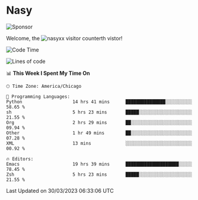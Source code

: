 # Nasy

<!--
<p align="center">
<img height="200" src="https://github-readme-stats.vercel.app/api?username=nasyxx&count_private=true&show_icons=true&theme=dracula&include_all_commits=true"/>
<img height="200" src="https://github-readme-stats.vercel.app/api/top-langs/?username=nasyxx&theme=dracula&hide=html,jupyter+notebook&count_private=true&show_icons=true"/>
</p>

  
----------------
-->

![Sponsor](https://img.shields.io/static/v1.svg?label=Sponsor&message=%E2%9D%A4&logo=GitHub&style=flat&color=pink)
 
Welcome, the ![nasyxx visitor counter](https://count.getloli.com/get/@nasyxx?theme=rule34)th vistor!
 
<!--START_SECTION:waka-->
![Code Time](http://img.shields.io/badge/Code%20Time-3%2C329%20hrs%2010%20mins-blue)

![Lines of code](https://img.shields.io/badge/From%20Hello%20World%20I%27ve%20Written-6.2%20million%20lines%20of%20code-blue)

📊 **This Week I Spent My Time On** 

```text
🕑︎ Time Zone: America/Chicago

💬 Programming Languages: 
Python                   14 hrs 41 mins      ███████████████░░░░░░░░░░   58.65 % 
sh                       5 hrs 23 mins       █████░░░░░░░░░░░░░░░░░░░░   21.55 % 
Org                      2 hrs 29 mins       ██░░░░░░░░░░░░░░░░░░░░░░░   09.94 % 
Other                    1 hr 49 mins        ██░░░░░░░░░░░░░░░░░░░░░░░   07.28 % 
XML                      13 mins             ░░░░░░░░░░░░░░░░░░░░░░░░░   00.92 % 

🔥 Editors: 
Emacs                    19 hrs 39 mins      ████████████████████░░░░░   78.45 % 
Zsh                      5 hrs 23 mins       █████░░░░░░░░░░░░░░░░░░░░   21.55 % 
```


 Last Updated on 30/03/2023 06:33:06 UTC
<!--END_SECTION:waka-->

<!-- ![visitors](https://visitor-badge.laobi.icu/badge?page_id=nasyxx.nasyxx) -->
